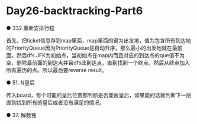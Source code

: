 # Day26-backtracking-Part6

● 332.重新安排行程 

首先，把ticket信息存到map里面，map里面的键为出发地，值为包含所有到达地的PriorityQueue因为PriorityQueue是自动升序，那么最小的出发地就在最前面。然后dfs JFK为初始点，当初始点在map内而且对应的到达点的que值不为空，删除最前面的到达点并且dfs此到达点，直到找到一个终点，然后从终点加入所有遍历的点。所以最后要reverse result。

● 51. N皇后 

传入board，每个可能的皇后位置都判断是否能放皇后，如果能的话就判断下一层直到找到所有的皇后或者没有满足的情况。

● 37. 解数独 
